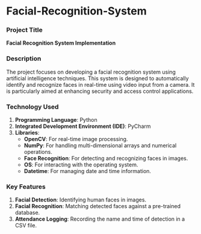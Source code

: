 # Facial-Recognition-System


### Project Title
**Facial Recognition System Implementation**

### Description
The project focuses on developing a facial recognition system using artificial intelligence techniques. This system is designed to automatically identify and recognize faces in real-time using video input from a camera. It is particularly aimed at enhancing security and access control applications.

### Technology Used
1. **Programming Language**: Python
2. **Integrated Development Environment (IDE)**: PyCharm
3. **Libraries**:
   - **OpenCV**: For real-time image processing.
   - **NumPy**: For handling multi-dimensional arrays and numerical operations.
   - **Face Recognition**: For detecting and recognizing faces in images.
   - **OS**: For interacting with the operating system.
   - **Datetime**: For managing date and time information.

### Key Features
1. **Facial Detection**: Identifying human faces in images.
2. **Facial Recognition**: Matching detected faces against a pre-trained database.
3. **Attendance Logging**: Recording the name and time of detection in a CSV file.
